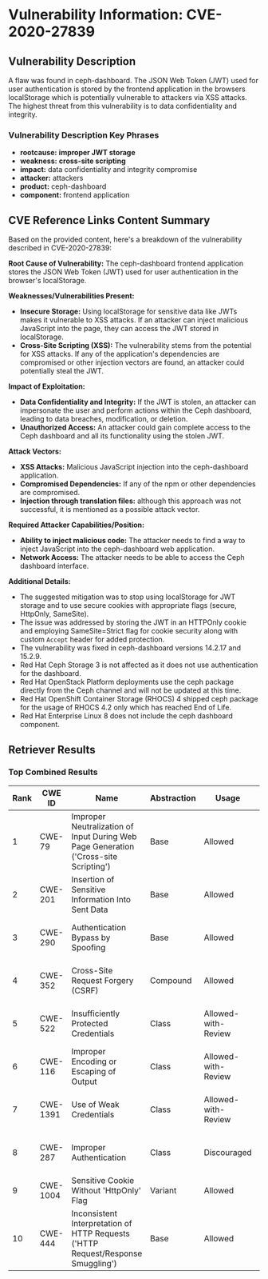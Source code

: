 # Vulnerability Information: CVE-2020-27839

## Vulnerability Description
A flaw was found in ceph-dashboard. The JSON Web Token (JWT) used for user authentication is stored by the frontend application in the browsers localStorage which is potentially vulnerable to attackers via XSS attacks. The highest threat from this vulnerability is to data confidentiality and integrity.

### Vulnerability Description Key Phrases
- **rootcause:** **improper JWT storage**
- **weakness:** **cross-site scripting**
- **impact:** data confidentiality and integrity compromise
- **attacker:** attackers
- **product:** ceph-dashboard
- **component:** frontend application

## CVE Reference Links Content Summary
Based on the provided content, here's a breakdown of the vulnerability described in CVE-2020-27839:

**Root Cause of Vulnerability:**
The ceph-dashboard frontend application stores the JSON Web Token (JWT) used for user authentication in the browser's localStorage.

**Weaknesses/Vulnerabilities Present:**
- **Insecure Storage:** Using localStorage for sensitive data like JWTs makes it vulnerable to XSS attacks. If an attacker can inject malicious JavaScript into the page, they can access the JWT stored in localStorage.
- **Cross-Site Scripting (XSS):** The vulnerability stems from the potential for XSS attacks. If any of the application's dependencies are compromised or other injection vectors are found, an attacker could potentially steal the JWT.

**Impact of Exploitation:**
- **Data Confidentiality and Integrity:** If the JWT is stolen, an attacker can impersonate the user and perform actions within the Ceph dashboard, leading to data breaches, modification, or deletion.
- **Unauthorized Access:** An attacker could gain complete access to the Ceph dashboard and all its functionality using the stolen JWT.

**Attack Vectors:**
- **XSS Attacks:** Malicious JavaScript injection into the ceph-dashboard application.
- **Compromised Dependencies:** If any of the npm or other dependencies are compromised.
- **Injection through translation files:** although this approach was not successful, it is mentioned as a possible attack vector.

**Required Attacker Capabilities/Position:**
- **Ability to inject malicious code:** The attacker needs to find a way to inject JavaScript into the ceph-dashboard web application.
- **Network Access:** The attacker needs to be able to access the Ceph dashboard interface.

**Additional Details:**
- The suggested mitigation was to stop using localStorage for JWT storage and to use secure cookies with appropriate flags (secure, HttpOnly, SameSite).
-  The issue was addressed by storing the JWT in an HTTPOnly cookie and employing SameSite=Strict flag for cookie security along with custom `Accept` header for added protection.
- The vulnerability was fixed in ceph-dashboard versions 14.2.17 and 15.2.9.
- Red Hat Ceph Storage 3 is not affected as it does not use authentication for the dashboard.
- Red Hat OpenStack Platform deployments use the ceph package directly from the Ceph channel and will not be updated at this time.
- Red Hat OpenShift Container Storage (RHOCS) 4 shipped ceph package for the usage of RHOCS 4.2 only which has reached End of Life.
- Red Hat Enterprise Linux 8 does not include the ceph dashboard component.

## Retriever Results

### Top Combined Results

| Rank | CWE ID | Name | Abstraction | Usage | Combined Score | Retrievers | Individual Scores |
|------|--------|------|-------------|-------|---------------|------------|-------------------|
| 1 | CWE-79 | Improper Neutralization of Input During Web Page Generation ('Cross-site Scripting') | Base | Allowed | 0.8715 | dense, sparse, graph | dense: 0.557, sparse: 0.411, graph: 1.000 |
| 2 | CWE-201 | Insertion of Sensitive Information Into Sent Data | Base | Allowed | 0.4980 | sparse, graph | sparse: 0.398, graph: 0.757 |
| 3 | CWE-290 | Authentication Bypass by Spoofing | Base | Allowed | 0.4788 | dense, sparse | dense: 0.561, sparse: 0.346 |
| 4 | CWE-352 | Cross-Site Request Forgery (CSRF) | Compound | Allowed | 0.3949 | sparse, graph | sparse: 0.413, graph: 0.775 |
| 5 | CWE-522 | Insufficiently Protected Credentials | Class | Allowed-with-Review | 0.2914 | dense, sparse | dense: 0.573, sparse: 0.366 |
| 6 | CWE-116 | Improper Encoding or Escaping of Output | Class | Allowed-with-Review | 0.2532 | sparse, graph | sparse: 0.391, graph: 0.580 |
| 7 | CWE-1391 | Use of Weak Credentials | Class | Allowed-with-Review | 0.2379 | dense, sparse | dense: 0.568, sparse: 0.211 |
| 8 | CWE-287 | Improper Authentication | Class | Discouraged | 0.2269 | dense, sparse | dense: 0.570, sparse: 0.387 |
| 9 | CWE-1004 | Sensitive Cookie Without 'HttpOnly' Flag | Variant | Allowed | 0.2070 | sparse | sparse: 0.392 |
| 10 | CWE-444 | Inconsistent Interpretation of HTTP Requests ('HTTP Request/Response Smuggling') | Base | Allowed | 0.2057 | sparse | sparse: 0.360 |

